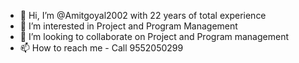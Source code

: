 - 👋 Hi, I’m @Amitgoyal2002 with 22 years of total experience 
- 👀 I’m interested in Project and Program Management 
- 💞️ I’m looking to collaborate on Project and Program management 
- 📫 How to reach me - Call 9552050299

<!---
Amitgoyal2002/Amitgoyal2002 is a ✨ special ✨ repository because its `README.md` (this file) appears on your GitHub profile.
You can click the Preview link to take a look at your changes.
--->
